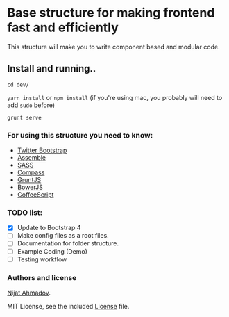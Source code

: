 # Base structure for making frontend fast and efficiently #

This structure will make you to write component based and modular code.

## Install and running..
`cd dev/`

`yarn install` or `npm install` (if you're using mac, you probably will need to add `sudo` before)

`grunt serve`


### For using this structure you need to know: ###
* [Twitter Bootstrap](http://getbootstrap.com/)
* [Assemble](http://assemble.io/)
* [SASS](http://sass-lang.com/)
* [Compass](http://compass-style.org/)
* [GruntJS](http://gruntjs.com/)
* [BowerJS](http://bower.io/)
* [CoffeeScript](http://coffeescript.org/)

### TODO list:
 - [X] Update to Bootstrap 4
 - [ ] Make config files as a root files.
 - [ ] Documentation for folder structure.
 - [ ] Example Coding (Demo)
 - [ ] Testing workflow

### Authors and license ###
[Nijat Ahmadov](https://github.com/Nijat13).

MIT License, see the included [License](LICENSE) file.
